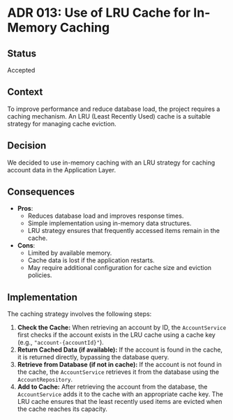 # ADR 013: Use of LRU Cache for In-Memory Caching

## Status
Accepted

## Context
To improve performance and reduce database load, the project requires a caching mechanism. An LRU (Least Recently Used) cache is a suitable strategy for managing cache eviction.

## Decision
We decided to use in-memory caching with an LRU strategy for caching account data in the Application Layer.

## Consequences
- **Pros**:
  - Reduces database load and improves response times.
  - Simple implementation using in-memory data structures.
  - LRU strategy ensures that frequently accessed items remain in the cache.
- **Cons**:
  - Limited by available memory.
  - Cache data is lost if the application restarts.
  - May require additional configuration for cache size and eviction policies.

## Implementation

The caching strategy involves the following steps:

1. **Check the Cache:** When retrieving an account by ID, the `AccountService` first checks if the account exists in the LRU cache using a cache key (e.g., `"account-{accountId}"`).
2. **Return Cached Data (if available):** If the account is found in the cache, it is returned directly, bypassing the database query.
3. **Retrieve from Database (if not in cache):** If the account is not found in the cache, the `AccountService` retrieves it from the database using the `AccountRepository`.
4. **Add to Cache:** After retrieving the account from the database, the `AccountService` adds it to the cache with an appropriate cache key. The LRU cache ensures that the least recently used items are evicted when the cache reaches its capacity.